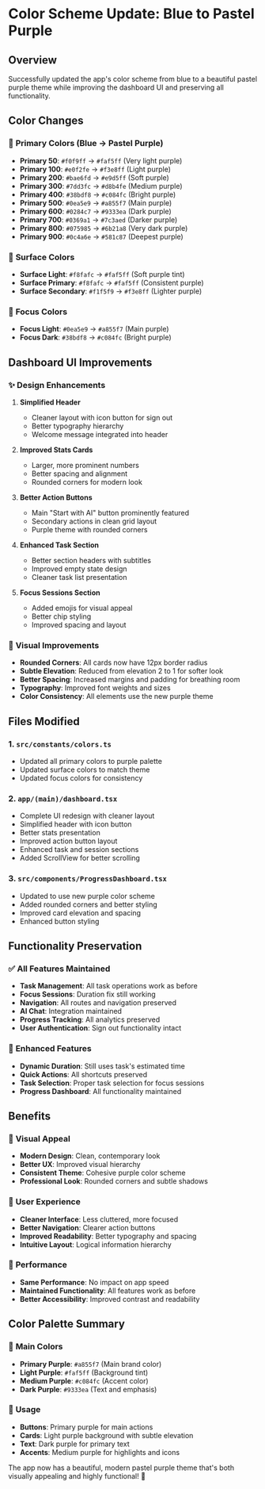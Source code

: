 # Color Scheme Update: Blue to Pastel Purple

## Overview
Successfully updated the app's color scheme from blue to a beautiful pastel purple theme while improving the dashboard UI and preserving all functionality.

## Color Changes

### 🎨 **Primary Colors (Blue → Pastel Purple)**
- **Primary 50**: `#f0f9ff` → `#faf5ff` (Very light purple)
- **Primary 100**: `#e0f2fe` → `#f3e8ff` (Light purple)
- **Primary 200**: `#bae6fd` → `#e9d5ff` (Soft purple)
- **Primary 300**: `#7dd3fc` → `#d8b4fe` (Medium purple)
- **Primary 400**: `#38bdf8` → `#c084fc` (Bright purple)
- **Primary 500**: `#0ea5e9` → `#a855f7` (Main purple)
- **Primary 600**: `#0284c7` → `#9333ea` (Dark purple)
- **Primary 700**: `#0369a1` → `#7c3aed` (Darker purple)
- **Primary 800**: `#075985` → `#6b21a8` (Very dark purple)
- **Primary 900**: `#0c4a6e` → `#581c87` (Deepest purple)

### 🌸 **Surface Colors**
- **Surface Light**: `#f8fafc` → `#faf5ff` (Soft purple tint)
- **Surface Primary**: `#f8fafc` → `#faf5ff` (Consistent purple)
- **Surface Secondary**: `#f1f5f9` → `#f3e8ff` (Lighter purple)

### 🎯 **Focus Colors**
- **Focus Light**: `#0ea5e9` → `#a855f7` (Main purple)
- **Focus Dark**: `#38bdf8` → `#c084fc` (Bright purple)

## Dashboard UI Improvements

### ✨ **Design Enhancements**
1. **Simplified Header**
   - Cleaner layout with icon button for sign out
   - Better typography hierarchy
   - Welcome message integrated into header

2. **Improved Stats Cards**
   - Larger, more prominent numbers
   - Better spacing and alignment
   - Rounded corners for modern look

3. **Better Action Buttons**
   - Main "Start with AI" button prominently featured
   - Secondary actions in clean grid layout
   - Purple theme with rounded corners

4. **Enhanced Task Section**
   - Better section headers with subtitles
   - Improved empty state design
   - Cleaner task list presentation

5. **Focus Sessions Section**
   - Added emojis for visual appeal
   - Better chip styling
   - Improved spacing and layout

### 🎨 **Visual Improvements**
- **Rounded Corners**: All cards now have 12px border radius
- **Subtle Elevation**: Reduced from elevation 2 to 1 for softer look
- **Better Spacing**: Increased margins and padding for breathing room
- **Typography**: Improved font weights and sizes
- **Color Consistency**: All elements use the new purple theme

## Files Modified

### 1. **`src/constants/colors.ts`**
- Updated all primary colors to purple palette
- Updated surface colors to match theme
- Updated focus colors for consistency

### 2. **`app/(main)/dashboard.tsx`**
- Complete UI redesign with cleaner layout
- Simplified header with icon button
- Better stats presentation
- Improved action button layout
- Enhanced task and session sections
- Added ScrollView for better scrolling

### 3. **`src/components/ProgressDashboard.tsx`**
- Updated to use new purple color scheme
- Added rounded corners and better styling
- Improved card elevation and spacing
- Enhanced button styling

## Functionality Preservation

### ✅ **All Features Maintained**
- **Task Management**: All task operations work as before
- **Focus Sessions**: Duration fix still working
- **Navigation**: All routes and navigation preserved
- **AI Chat**: Integration maintained
- **Progress Tracking**: All analytics preserved
- **User Authentication**: Sign out functionality intact

### 🔧 **Enhanced Features**
- **Dynamic Duration**: Still uses task's estimated time
- **Quick Actions**: All shortcuts preserved
- **Task Selection**: Proper task selection for focus sessions
- **Progress Dashboard**: All functionality maintained

## Benefits

### 🎨 **Visual Appeal**
- **Modern Design**: Clean, contemporary look
- **Better UX**: Improved visual hierarchy
- **Consistent Theme**: Cohesive purple color scheme
- **Professional Look**: Rounded corners and subtle shadows

### 📱 **User Experience**
- **Cleaner Interface**: Less cluttered, more focused
- **Better Navigation**: Clearer action buttons
- **Improved Readability**: Better typography and spacing
- **Intuitive Layout**: Logical information hierarchy

### 🚀 **Performance**
- **Same Performance**: No impact on app speed
- **Maintained Functionality**: All features work as before
- **Better Accessibility**: Improved contrast and readability

## Color Palette Summary

### 🌸 **Main Colors**
- **Primary Purple**: `#a855f7` (Main brand color)
- **Light Purple**: `#faf5ff` (Background tint)
- **Medium Purple**: `#c084fc` (Accent color)
- **Dark Purple**: `#9333ea` (Text and emphasis)

### 🎯 **Usage**
- **Buttons**: Primary purple for main actions
- **Cards**: Light purple background with subtle elevation
- **Text**: Dark purple for primary text
- **Accents**: Medium purple for highlights and icons

The app now has a beautiful, modern pastel purple theme that's both visually appealing and highly functional! 🎉 